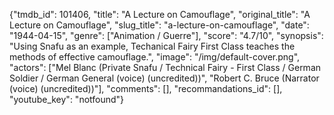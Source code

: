{"tmdb_id": 101406, "title": "A Lecture on Camouflage", "original_title": "A Lecture on Camouflage", "slug_title": "a-lecture-on-camouflage", "date": "1944-04-15", "genre": ["Animation / Guerre"], "score": "4.7/10", "synopsis": "Using Snafu as an example, Techanical Fairy First Class teaches the methods of effective camouflage.", "image": "/img/default-cover.png", "actors": ["Mel Blanc (Private Snafu / Technical Fairy - First Class / German Soldier / German General (voice) (uncredited))", "Robert C. Bruce (Narrator (voice) (uncredited))"], "comments": [], "recommandations_id": [], "youtube_key": "notfound"}